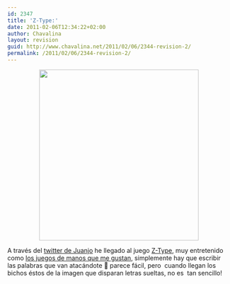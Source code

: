 ```yaml
---
id: 2347
title: 'Z-Type:'
date: 2011-02-06T12:34:22+02:00
author: Chavalina
layout: revision
guid: http://www.chavalina.net/2011/02/06/2344-revision-2/
permalink: /2011/02/06/2344-revision-2/
---
```

<p style="text-align: center;">
  <img class="size-full wp-image-2345  aligncenter" title="z-type" src="http://www.chavalina.net/imagenes/2011/02/z-type.png" alt="" width="360" height="387" srcset="http://www.chavalina.net/imagenes/2011/02/z-type.png 360w, http://www.chavalina.net/imagenes/2011/02/z-type-279x300.png 279w" sizes="(max-width: 360px) 100vw, 360px" />
</p>

A través del <a href="http://twitter.com/reidrac" target="_blank">twitter de Juanjo</a> he llegado al juego <a href="http://www.phoboslab.org/ztype/" target="_blank">Z-Type</a>, muy entretenido como <a href="http://www.chavalina.net/2005/11/18/post-577/" target="_self">los juegos de manos que me gustan</a>, simplemente hay que escribir las palabras que van atacándote 🙂 parece fácil, pero  cuando llegan los bichos éstos de la imagen que disparan letras sueltas, no es  tan sencillo!